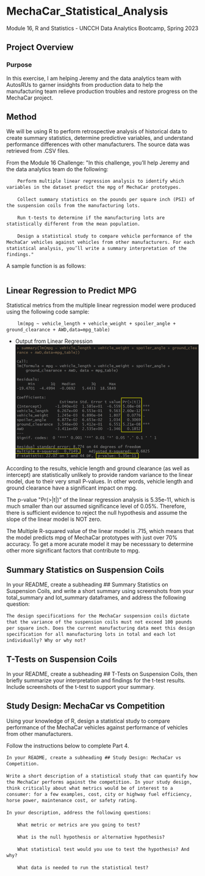 # MechaCar_Statistical_Analysis
Module 16, R and Statistics - UNCCH Data Analytics Bootcamp, Spring 2023

## Project Overview

### Purpose
In this exercise, I am helping Jeremy and the data analytics team with AutosRUs to garner insidghts from production data to help the manufacturing team relieve production troubles and restore progress on the MechaCar project. 


## Method
We will be using R to perform retrospective analysis of historical data to create summary statistics, determine predictive variables, and understand performance differences with other manufacturers. The source data was retrieved from .CSV files. 

From the Module 16 Challenge: 
    "In this challenge, you’ll help Jeremy and the data analytics team do the following:

        Perform multiple linear regression analysis to identify which variables in the dataset predict the mpg of MechaCar prototypes.

        Collect summary statistics on the pounds per square inch (PSI) of the suspension coils from the manufacturing lots.

        Run t-tests to determine if the manufacturing lots are statistically different from the mean population.

        Design a statistical study to compare vehicle performance of the MechaCar vehicles against vehicles from other manufacturers. For each statistical analysis, you’ll write a summary interpretation of the findings."


A sample function is as follows: 
```
```

## Linear Regression to Predict MPG

Statistical metrics from the multiple linear regression model were produced using the following code sample: 
```
    lm(mpg ~ vehicle_length + vehicle_weight + spoiler_angle + ground_clearance + AWD,data=mpg_table)
```
- Output from Linear Regression
    ![linear_regression](/linear_regression.png)

According to the results, vehicle length and ground clearance (as well as intercept) are statistically unlikely to provide random variance to the linear model, due to their very small P-values. In other words, vehicle length and ground clearance have a significant impact on mpg. 

The p-value "Pr(>|t|)" of the linear regression analysis is 5.35e-11, which is much smaller than our assumed significance level of 0.05%. Therefore, there is sufficient evidence to reject the null hypothesis and assume the slope of the linear model is NOT zero.

The Multiple R-squared value of the linear model is .715, which means that the model predicts mpg of MechaCar prototypes with just over 70% accuracy. To get a more acurate model it may be necesssary to determine other more significant factors that contribute to mpg. 


## Summary Statistics on Suspension Coils

In your README, create a subheading ## Summary Statistics on Suspension Coils, and write a short summary using screenshots from your total_summary and lot_summary dataframes, and address the following question:

    The design specifications for the MechaCar suspension coils dictate that the variance of the suspension coils must not exceed 100 pounds per square inch. Does the current manufacturing data meet this design specification for all manufacturing lots in total and each lot individually? Why or why not?


## T-Tests on Suspension Coils

In your README, create a subheading ## T-Tests on Suspension Coils, then briefly summarize your interpretation and findings for the t-test results. Include screenshots of the t-test to support your summary.


## Study Design: MechaCar vs Competition

Using your knowledge of R, design a statistical study to compare performance of the MechaCar vehicles against performance of vehicles from other manufacturers.

Follow the instructions below to complete Part 4.

    In your README, create a subheading ## Study Design: MechaCar vs Competition.

    Write a short description of a statistical study that can quantify how the MechaCar performs against the competition. In your study design, think critically about what metrics would be of interest to a consumer: for a few examples, cost, city or highway fuel efficiency, horse power, maintenance cost, or safety rating.

    In your description, address the following questions:

        What metric or metrics are you going to test?

        What is the null hypothesis or alternative hypothesis?

        What statistical test would you use to test the hypothesis? And why?

        What data is needed to run the statistical test?

